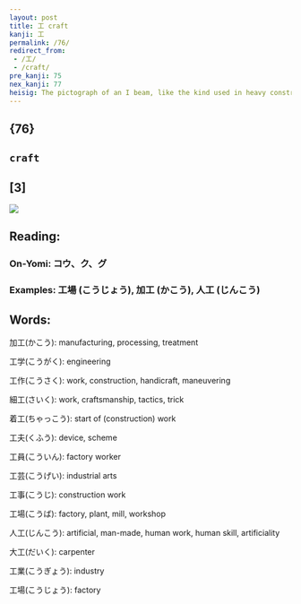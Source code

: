 ```yaml
---
layout: post
title: 工 craft
kanji: 工
permalink: /76/
redirect_from:
 - /工/
 - /craft/
pre_kanji: 75
nex_kanji: 77
heisig: The pictograph of an I beam, like the kind used in heavy construction work on buildings and bridges, gives us the character for <b>craft</b> in general.
---
```


## {76}

## `craft`

## [3]

<div class="stroke"><img src="E5B7A5.png" /></div>

## Reading:

### On-Yomi: コウ、ク、グ

### Examples: 工場 (こうじょう), 加工 (かこう), 人工 (じんこう)

## Words:

加工(かこう): manufacturing, processing, treatment

工学(こうがく): engineering

工作(こうさく): work, construction, handicraft, maneuvering

細工(さいく): work, craftsmanship, tactics, trick

着工(ちゃっこう): start of (construction) work

工夫(くふう): device, scheme

工員(こういん): factory worker

工芸(こうげい): industrial arts

工事(こうじ): construction work

工場(こうば): factory, plant, mill, workshop

人工(じんこう): artificial, man-made, human work, human skill, artificiality

大工(だいく): carpenter

工業(こうぎょう): industry

工場(こうじょう): factory
